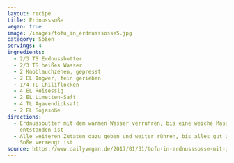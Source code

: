 ```yaml
---
layout: recipe
title: Erdnusssoße
vegan: true
image: /images/tofu_in_erdnusssosse5.jpg
category: Soßen
servings: 4
ingredients:
  - 2/3 TS Erdnussbutter
  - 2/3 TS heißes Wasser
  - 2 Knoblauchzehen, gepresst
  - 2 EL Ingwer, fein gerieben
  - 1/4 TL Chiliflocken
  - 4 EL Reisessig
  - 2 EL Limetten-Saft
  - 4 TL Agavendicksaft
  - 2 EL Sojasoße
directions:
  - Erdnussbutter mit dem warmen Wasser verrühren, bis eine weiche Masse
    entstanden ist
  - Alle weiteren Zutaten dazu geben und weiter rühren, bis alles gut zu einer
    Soße vermengt ist
source: https://www.dailyvegan.de/2017/01/31/tofu-in-erdnusssosse-mit-gemuese-auf-reis/
---
```

